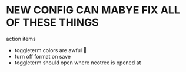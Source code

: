 # NEW CONFIG CAN MABYE FIX ALL OF THESE THINGS

action items

- toggleterm colors are awful 🤮
- turn off format on save
- toggleterm should open where neotree is opened at
